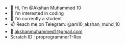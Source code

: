 - 👋 Hi, I’m @Akshan Muhammed 10
- 👀 I’m interested in coding
- 🌱 I’m currently a student 
- 📫 Reach me on Telegram: @am10_akshan_muhd_10
- 📧 akshanmuhammed1@gmail.com 
- Scratch ID : proprogrammerT-Rex

<!---
am10akshanmuhammed10/am10akshanmuhammed10 is a ✨ special ✨ repository because its `README.md` (this file) appears on your GitHub profile.
You can click the Preview link to take a look at your changes.
--->
